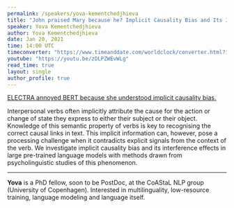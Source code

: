 ```yaml
---
permalink: /speakers/yova-kementchedjhieva
title: "John praised Mary because he? Implicit Causality Bias and Its Interaction with Explicit Cues in LMs"
speaker: Yova Kementchedjhieva
author: Yova Kementchedjhieva
date: Jan 20, 2021
time: 14:00 UTC
timeconverter: "https://www.timeanddate.com/worldclock/converter.html?iso=20210120T140000&p1=1440&p2=224&p3=179&p4=136&p5=676&p6=33&p7=152"
youtube: "https://youtu.be/zDLPZWEvWLg"
read_time: true
layout: single
author_profile: true
---
```


<a href="https://lolmythesis.com/" class="one-line">ELECTRA annoyed BERT because she understood implicit causality bias.</a>

Interpersonal verbs often implicitly attribute the cause for the action or change of state they express to either their subject or their object. Knowledge of this semantic property of verbs is key to recognising the correct causal links in text. This implicit information can, however, pose a processing challenge when it contradicts explicit signals from the context of the verb. We investigate implicit causality bias and its interference effects in large pre-trained language models with methods drawn from psycholinguistic studies of this phenomenon.

<hr>

**Yova** is a PhD fellow, soon to be PostDoc, at the CoAStaL NLP group (University of Copenhagen). Interested in multilinguality, low-resource training, language modeling and language itself. 
